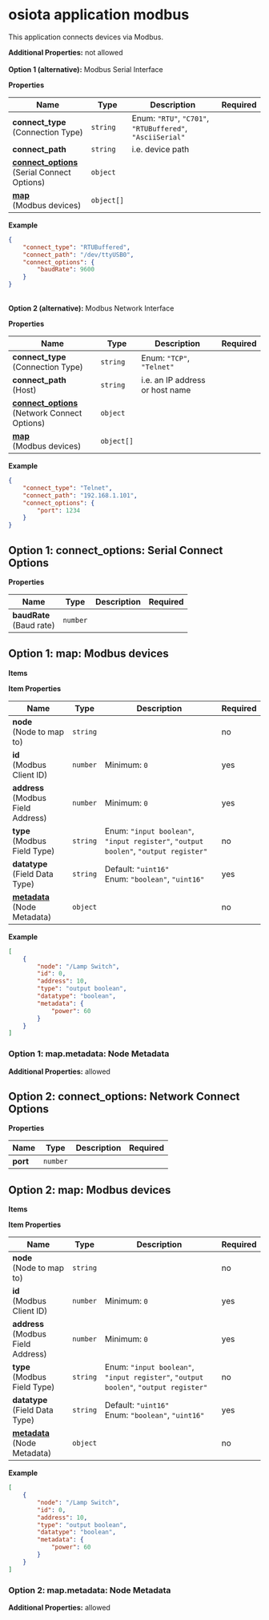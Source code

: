 # osiota application modbus

This application connects devices via Modbus.


**Additional Properties:** not allowed  
   
**Option 1 (alternative):** 
Modbus Serial Interface


**Properties**

|Name|Type|Description|Required|
|----|----|-----------|--------|
|**connect\_type**<br/>(Connection Type)|`string`|Enum: `"RTU"`, `"C701"`, `"RTUBuffered"`, `"AsciiSerial"`<br/>||
|**connect\_path**|`string`|i.e. device path<br/>||
|[**connect\_options**](#option1connect_options)<br/>(Serial Connect Options)|`object`|||
|[**map**](#option1map)<br/>(Modbus devices)|`object[]`|||

**Example**

```json
{
    "connect_type": "RTUBuffered",
    "connect_path": "/dev/ttyUSB0",
    "connect_options": {
        "baudRate": 9600
    }
}
```


   
**Option 2 (alternative):** 
Modbus Network Interface


**Properties**

|Name|Type|Description|Required|
|----|----|-----------|--------|
|**connect\_type**<br/>(Connection Type)|`string`|Enum: `"TCP"`, `"Telnet"`<br/>||
|**connect\_path**<br/>(Host)|`string`|i.e. an IP address or host name<br/>||
|[**connect\_options**](#option2connect_options)<br/>(Network Connect Options)|`object`|||
|[**map**](#option2map)<br/>(Modbus devices)|`object[]`|||

**Example**

```json
{
    "connect_type": "Telnet",
    "connect_path": "192.168.1.101",
    "connect_options": {
        "port": 1234
    }
}
```


<a name="option1connect_options"></a>
## Option 1: connect\_options: Serial Connect Options

**Properties**

|Name|Type|Description|Required|
|----|----|-----------|--------|
|**baudRate**<br/>(Baud rate)|`number`|||

<a name="option1map"></a>
## Option 1: map: Modbus devices

**Items**

**Item Properties**

|Name|Type|Description|Required|
|----|----|-----------|--------|
|**node**<br/>(Node to map to)|`string`||no|
|**id**<br/>(Modbus Client ID)|`number`|Minimum: `0`<br/>|yes|
|**address**<br/>(Modbus Field Address)|`number`|Minimum: `0`<br/>|yes|
|**type**<br/>(Modbus Field Type)|`string`|Enum: `"input boolean"`, `"input register"`, `"output boolen"`, `"output register"`<br/>|no|
|**datatype**<br/>(Field Data Type)|`string`|Default: `"uint16"`<br/>Enum: `"boolean"`, `"uint16"`<br/>|yes|
|[**metadata**](#option1mapmetadata)<br/>(Node Metadata)|`object`||no|

**Example**

```json
[
    {
        "node": "/Lamp Switch",
        "id": 0,
        "address": 10,
        "type": "output boolean",
        "datatype": "boolean",
        "metadata": {
            "power": 60
        }
    }
]
```

<a name="option1mapmetadata"></a>
### Option 1: map\.metadata: Node Metadata

**Additional Properties:** allowed  
<a name="option2connect_options"></a>
## Option 2: connect\_options: Network Connect Options

**Properties**

|Name|Type|Description|Required|
|----|----|-----------|--------|
|**port**|`number`|||

<a name="option2map"></a>
## Option 2: map: Modbus devices

**Items**

**Item Properties**

|Name|Type|Description|Required|
|----|----|-----------|--------|
|**node**<br/>(Node to map to)|`string`||no|
|**id**<br/>(Modbus Client ID)|`number`|Minimum: `0`<br/>|yes|
|**address**<br/>(Modbus Field Address)|`number`|Minimum: `0`<br/>|yes|
|**type**<br/>(Modbus Field Type)|`string`|Enum: `"input boolean"`, `"input register"`, `"output boolen"`, `"output register"`<br/>|no|
|**datatype**<br/>(Field Data Type)|`string`|Default: `"uint16"`<br/>Enum: `"boolean"`, `"uint16"`<br/>|yes|
|[**metadata**](#option2mapmetadata)<br/>(Node Metadata)|`object`||no|

**Example**

```json
[
    {
        "node": "/Lamp Switch",
        "id": 0,
        "address": 10,
        "type": "output boolean",
        "datatype": "boolean",
        "metadata": {
            "power": 60
        }
    }
]
```

<a name="option2mapmetadata"></a>
### Option 2: map\.metadata: Node Metadata

**Additional Properties:** allowed  

